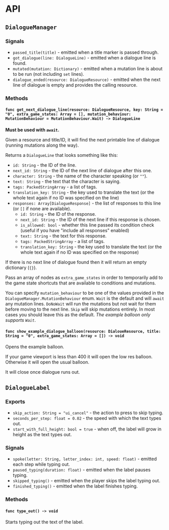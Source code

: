 # API

## `DialogueManager`

### Signals

- `passed_title(title)` - emitted when a title marker is passed through.
- `got_dialogue(line: DialogueLine)` - emitted when a dialogue line is found.
- `mutated(mutation: Dictionary)` - emitted when a mutation line is about to be run (not including `set` lines).
- `dialogue_ended(resource: DialogueResource)` - emitted when the next line of dialogue is empty and provides the calling resource.

### Methods

#### `func get_next_dialogue_line(resource: DialogueResource, key: String = "0", extra_game_states: Array = [], mutation_behaviour: MutationBehaviour = MutationBehaviour.Wait) -> DialogueLine`

**Must be used with `await`.**

Given a resource and title/ID, it will find the next printable line of dialogue (running mutations along the way).

Returns a `DialogueLine` that looks something like this:

- `id: String` - the ID of the line.
- `next_id: String` - the ID of the next line of dialogue after this one.
- `character: String` - the name of the character speaking (or `""`).
- `text: String` - the text that the character is saying.
- `tags: PackedStringArray` - a list of tags.
- `translation_key: String` - the key used to translate the text (or the whole text again if no ID was specified on the line)
- `responses: Array[DialogueResponse]` - the list of responses to this line (or `[]` if none are available).
  - `id: String` - the ID of the response.
  - `next_id: String` - the ID of the next line if this response is chosen.
  - `is_allowed: bool` - whether this line passed its condition check (useful if you have "include all responses" enabled)
  - `text: String` - the text for this response.
  - `tags: PackedStringArray` - a list of tags.
  - `translation_key: String` - the key used to translate the text (or the whole text again if no ID was specified on the response)

If there is no next line of dialogue found then it will return an empty dictionary (`{}`).

Pass an array of nodes as `extra_game_states` in order to temporarily add to the game state shortcuts that are available to conditions and mutations.

You can specify `mutation_behaviour` to be one of the values provided in the `DialogueManager.MutationBehaviour` enum. `Wait` is the default and will `await` any mutation lines. `DoNoWait` will run the mutations but not wait for them before moving to the next line. `Skip` will skip mutations entirely. In most cases you should leave this as the default. _The example balloon only supports `Wait`_.

#### `func show_example_dialogue_balloon(resource: DialoueResource, title: String = "0", extra_game_states: Array = []) -> void`

Opens the example balloon.

If your game viewport is less than 400 it will open the low res balloon. Otherwise it will open the usual balloon.

It will close once dialogue runs out.

## `DialogueLabel`

### Exports

- `skip_action: String = "ui_cancel"` - the action to press to skip typing.
- `seconds_per_step: float = 0.02` - the speed with which the text types out.
- `start_with_full_height: bool = true` - when off, the label will grow in height as the text types out.

### Signals

- `spoke(letter: String, letter_index: int, speed: float)` - emitted each step while typing out.
- `paused_typing(duration: float)` - emitted when the label pauses typing.
- `skipped_typing()` - emitted when the player skips the label typing out.
- `finished_typing()` - emitted when the label finishes typing.

### Methods

#### `func type_out() -> void`

Starts typing out the text of the label.
